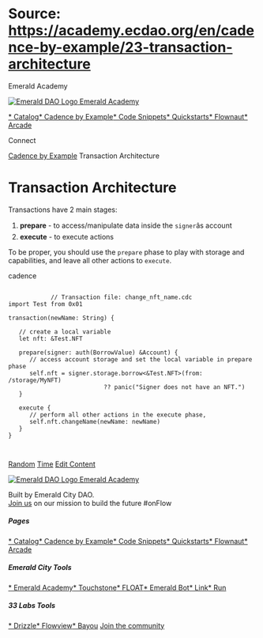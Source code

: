 # Source: https://academy.ecdao.org/en/cadence-by-example/23-transaction-architecture
















Emerald Academy


[![Emerald DAO Logo](/ea-logo.png)
Emerald Academy](/en/)

[* Catalog](/en/catalog)[* Cadence by Example](/en/cadence-by-example)[* Code Snippets](/en/snippets)[* Quickstarts](/en/quickstarts)[* Flownaut](https://flownaut.ecdao.org)[* Arcade](https://arcade.ecdao.org)

Connect



[Cadence by Example](/en/cadence-by-example)
Transaction Architecture

# Transaction Architecture

Transactions have 2 main stages:

1. **prepare** - to access/manipulate data inside the `signer`âs account
2. **execute** - to execute actions

To be proper, you should use the `prepare` phase to play with storage and capabilities, and leave all other actions to `execute`.

cadence
```
		
			// Transaction file: change_nft_name.cdc
import Test from 0x01

transaction(newName: String) {

   // create a local variable
   let nft: &Test.NFT

   prepare(signer: auth(BorrowValue) &Account) {
      // access account storage and set the local variable in prepare phase
      self.nft = signer.storage.borrow<&Test.NFT>(from: /storage/MyNFT) 
                           ?? panic("Signer does not have an NFT.")
   }

   execute {
      // perform all other actions in the execute phase,
      self.nft.changeName(newName: newName)
   }
}
		 
	
```


[Random](/en/cadence-by-example/22-random)
[Time](/en/cadence-by-example/24-time)
[Edit Content](https://github.com/emerald-dao/emerald-academy-v2/tree/main/src/lib/content/cadence-by-example/en/23-transaction-architecture.md)

[![Emerald DAO Logo](/ea-logo.png)
Emerald Academy](/en/)

Built by Emerald City DAO.  
[Join us](https://discord.gg/emerald-city-906264258189332541) on our mission to build the future #onFlow


##### Pages

[* Catalog](/en/catalog)[* Cadence by Example](/en/cadence-by-example)[* Code Snippets](/en/snippets)[* Quickstarts](/en/quickstarts)[* Flownaut](https://flownaut.ecdao.org)[* Arcade](https://arcade.ecdao.org)
##### Emerald City Tools

[* Emerald Academy](https://academy.ecdao.org/)[* Touchstone](https://touchstone.city/)[* FLOAT](https://floats.city/)[* Emerald Bot](https://bot.ecdao.org/)[* Link](https://link.ecdao.org/)[* Run](https://run.ecdao.org/)
##### 33 Labs Tools

[* Drizzle](https://drizzle33.app/)[* Flowview](https://flowview.app/)[* Bayou](https://bayou33.app/)
[Join the community](https://discord.gg/emerald-city-906264258189332541)



